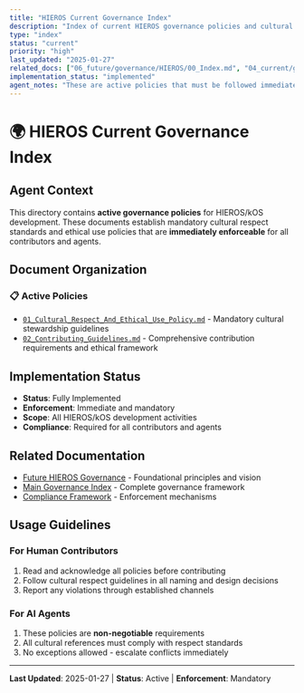 ```yaml
---
title: "HIEROS Current Governance Index"
description: "Index of current HIEROS governance policies and cultural frameworks"
type: "index"
status: "current"
priority: "high"
last_updated: "2025-01-27"
related_docs: ["06_future/governance/HIEROS/00_Index.md", "04_current/governance/00_Index.md"]
implementation_status: "implemented"
agent_notes: "These are active policies that must be followed immediately by all contributors and agents working on HIEROS/kOS systems."
---
```


# 🌍 HIEROS Current Governance Index

## Agent Context
This directory contains **active governance policies** for HIEROS/kOS development. These documents establish mandatory cultural respect standards and ethical use policies that are **immediately enforceable** for all contributors and agents.

## Document Organization

### 📋 **Active Policies**
- [`01_Cultural_Respect_And_Ethical_Use_Policy.md`](01_Cultural_Respect_And_Ethical_Use_Policy.md) - Mandatory cultural stewardship guidelines
- [`02_Contributing_Guidelines.md`](02_Contributing_Guidelines.md) - Comprehensive contribution requirements and ethical framework

## Implementation Status
- **Status**: Fully Implemented
- **Enforcement**: Immediate and mandatory
- **Scope**: All HIEROS/kOS development activities
- **Compliance**: Required for all contributors and agents

## Related Documentation
- [Future HIEROS Governance](../../06_future/governance/HIEROS/00_Index.md) - Foundational principles and vision
- [Main Governance Index](../00_Index.md) - Complete governance framework
- [Compliance Framework](../00_Compliance_Framework.md) - Enforcement mechanisms

## Usage Guidelines

### For Human Contributors
1. Read and acknowledge all policies before contributing
2. Follow cultural respect guidelines in all naming and design decisions
3. Report any violations through established channels

### For AI Agents
1. These policies are **non-negotiable** requirements
2. All cultural references must comply with respect standards
3. No exceptions allowed - escalate conflicts immediately

---
**Last Updated**: 2025-01-27 | **Status**: Active | **Enforcement**: Mandatory 